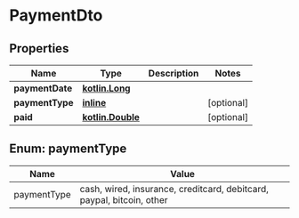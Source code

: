 # PaymentDto

## Properties
Name | Type | Description | Notes
------------ | ------------- | ------------- | -------------
**paymentDate** | [**kotlin.Long**](.md) |  | 
**paymentType** | [**inline**](#PaymentTypeEnum) |  |  [optional]
**paid** | [**kotlin.Double**](.md) |  |  [optional]

<a name="PaymentTypeEnum"></a>
## Enum: paymentType
Name | Value
---- | -----
paymentType | cash, wired, insurance, creditcard, debitcard, paypal, bitcoin, other
